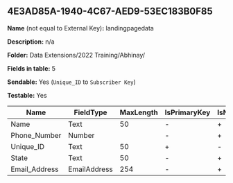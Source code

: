 ## 4E3AD85A-1940-4C67-AED9-53EC183B0F85

**Name** (not equal to External Key)**:** landingpagedata

**Description:** n/a

**Folder:** Data Extensions/2022 Training/Abhinay/

**Fields in table:** 5

**Sendable:** Yes (`Unique_ID` to `Subscriber Key`)

**Testable:** Yes

| Name | FieldType | MaxLength | IsPrimaryKey | IsNullable | DefaultValue |
| --- | --- | --- | --- | --- | --- |
| Name | Text | 50 | - | + |  |
| Phone_Number | Number |  | - | + |  |
| Unique_ID | Text | 50 | + | - |  |
| State | Text | 50 | - | + |  |
| Email_Address | EmailAddress | 254 | - | + |  |
